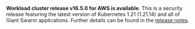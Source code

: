 **Workload cluster release v16.5.0 for AWS is available**. This is a security release featuring the latest version of Kubernetes 1.21 (1.21.14) and all of Giant Swarm applications. Further details can be found in the [release notes](https://docs.giantswarm.io/changes/workload-cluster-releases-aws/releases/aws-v16.5.0/).
